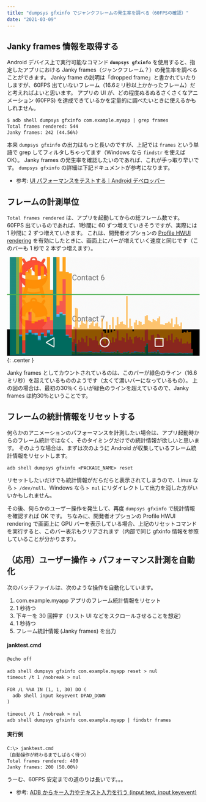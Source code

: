 ```yaml
---
title: "dumpsys gfxinfo でジャンクフレームの発生率を調べる（60FPSの確認）"
date: "2021-03-09"
---
```


Janky frames 情報を取得する
----

Android デバイス上で実行可能なコマンド __`dumpsys gfxinfo`__ を使用すると、指定したアプリにおける Janky frames（ジャンクフレーム？）の発生率を調べることができます。
Janky frame の説明は「dropped frame」と書かれていたりしますが、60FPS 出ていないフレーム（16.6ミリ秒以上かかったフレーム）だと考えればよいと思います。
アプリの UI が、どの程度ぬるぬるさくさくなアニメーション (60FPS) を達成できているかを定量的に調べたいときに使えるかもしれません。

```
$ adb shell dumpsys gfxinfo com.example.myapp | grep frames
Total frames rendered: 544
Janky frames: 242 (44.56%)
```

本来 `dumpsys gfxinfo` の出力はもっと長いのですが、上記では `frames` という単語で grep してフィルタしちゃってます（Windows なら `findstr` を使えば OK）。
Janky frames の発生率を確認したいのであれば、これが手っ取り早いです。
`dumpsys gfxinfo` の詳細は下記ドキュメントが参考になります。

- 参考: [UI パフォーマンスをテストする｜Android デベロッパー](https://developer.android.com/training/testing/performance?hl=ja)


フレームの計測単位
----

`Total frames rendered` は、アプリを起動してからの総フレーム数です。
60FPS 出ているのであれば、1秒間に 60 ずつ増えていきそうですが、実際には 1 秒間に 2 ずつ増えていきます。
これは、開発者オプションの [Profile HWUI rendering](https://developer.android.com/topic/performance/rendering/inspect-gpu-rendering?hl=ja) を有効にしたときに、画面上にバーが増えていく速度と同じです（このバーも 1 秒で 2 本ずつ増えます）。

![janky-frames-001.png](janky-frames-001.png){: .center }

Janky frames としてカウントされているのは、このバーが緑色のライン（16.6ミリ秒）を超えているもののようです（太くて濃いバーになっているもの）。
上の図の場合は、最初の30％くらいが緑色のラインを超えているので、Janky frames は約30％ということです。


フレームの統計情報をリセットする
----

何らかのアニメーションのパフォーマンスを計測したい場合は、アプリ起動時からのフレーム統計ではなく、そのタイミングだけでの統計情報が欲しいと思います。
そのような場合は、まずは次のように Android が収集しているフレーム統計情報をリセットします。

```
adb shell dumpsys gfxinfo <PACKAGE_NAME> reset
```

リセットしたいだけでも統計情報がだらだらと表示されてしまうので、Linux なら `> /dev/null`、Windows なら `> nul` にリダイレクトして出力を消した方がいいかもしれません。

その後、何らかのユーザー操作を発生して、再度 `dumpsys gfxinfo` で統計情報を確認すれば OK です。
ちなみに、開発者オプションの Profile HWUI rendering で画面上に GPU バーを表示している場合、上記のリセットコマンドを実行すると、このバー表示もクリアされます（内部で同じ gfxinfo 情報を参照していることが分かります）。


（応用）ユーザー操作 → パフォーマンス計測を自動化
----

次のバッチファイルは、次のような操作を自動化しています。

1. com.example.myapp アプリのフレーム統計情報をリセット
2. 1 秒待つ
3. 下キーを 30 回押す（リスト UI などをスクロールさせることを想定）
4. 1 秒待つ
5. フレーム統計情報 (Janky frames) を出力

#### janktest.cmd

```
@echo off

adb shell dumpsys gfxinfo com.example.myapp reset > nul
timeout /t 1 /nobreak > nul

FOR /L %%A IN (1, 1, 30) DO (
  adb shell input keyevent DPAD_DOWN
)

timeout /t 1 /nobreak > nul
adb shell dumpsys gfxinfo com.example.myapp | findstr frames
```

#### 実行例

```
C:\> janktest.cmd
（自動操作が終わるまでしばらく待つ）
Total frames rendered: 400
Janky frames: 200 (50.00%)
```

うーむ、60FPS 安定までの道のりは長いです。。。

- 参考: [ADB からキー入力やテキスト入力を行う (input text, input keyevent)](../adb/input-keyevent.html)

